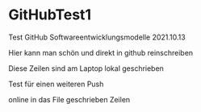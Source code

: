 # GitHubTest1
Test GitHub Softwareentwicklungsmodelle 2021.10.13

Hier kann man schön und direkt in github reinschreiben

Diese Zeilen sind am Laptop lokal geschrieben

Test für einen weiteren Push

online in das File geschrieben Zeilen
